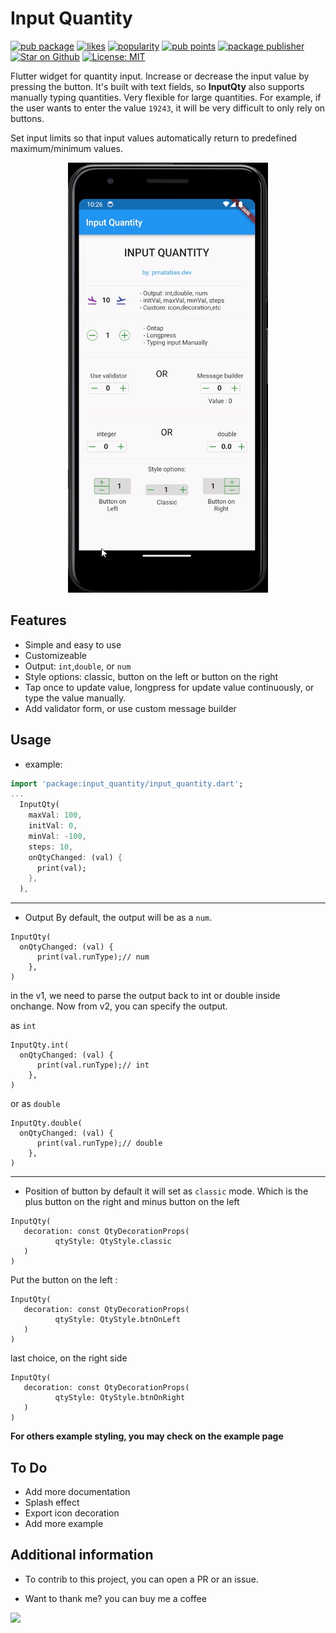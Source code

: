 # Input Quantity

[![pub package](https://img.shields.io/pub/v/input_quantity.svg)](https://pub.dev/packages/input_quantity)
[![likes](https://img.shields.io/pub/likes/input_quantity?logo=dart)](https://pub.dev/packages/input_quantity/score)
[![popularity](https://img.shields.io/pub/popularity/input_quantity?logo=dart)](https://pub.dev/packages/input_quantity/score)
[![pub points](https://img.shields.io/pub/points/input_quantity?logo=dart)](https://pub.dev/packages/input_quantity/score)
[![package publisher](https://img.shields.io/pub/publisher/logo_n_spinner.svg)](https://pub.dev/publishers/pmatatias.dev/packages)
<a href="https://github.com/pmatatias/input-quantity"><img src="https://img.shields.io/github/stars/pmatatias/input-quantity.svg?style=flat&logo=github&colorB=deepgreen&label=stars" alt="Star on Github"></a>
<a href="https://opensource.org/licenses/MIT"><img src="https://img.shields.io/badge/license-MIT-red.svg" alt="License: MIT"></a>

<!-- [![GitHub stars](https://img.shields.io/github/stars/pmatatias/input-quantity.svg?style=social)](https://github.com/pmatatias/input-quantity) -->

Flutter widget for quantity input. Increase or decrease the input value by pressing the button. It's built with text fields, so **InputQty** also supports manually typing quantities. Very flexible for large quantities. For example, if the user wants to enter the value `19243`, it will be very difficult to only rely on buttons.

Set input limits so that input values automatically return to predefined maximum/minimum values.
<p align="center">
 <img src="https://raw.githubusercontent.com/pmatatias/input-quantity/master/assets/demo_v2.gif" alt="img prev"  title="img prev">
</p>

## Features

- Simple and easy to use
- Customizeable
- Output: `int`,`double`, or `num`
- Style options: classic, button on the left or button on the right
- Tap once to update value, longpress for update value continuously, or type the value manually.
- Add validator form, or use custom message builder


## Usage

- example:

```dart
import 'package:input_quantity/input_quantity.dart';
...
  InputQty(
    maxVal: 100,
    initVal: 0,
    minVal: -100,
    steps: 10,
    onQtyChanged: (val) {
      print(val);
    },
  ),
```
---
- Output
By default, the output will be as a `num`. 
```
InputQty(
  onQtyChanged: (val) {
      print(val.runType);// num
    },
)
```

in the v1, we need to parse the output back to int or double inside onchange. Now from v2, you can specify the output.

as `int`
```
InputQty.int(
  onQtyChanged: (val) {
      print(val.runType);// int
    },
)
```

or as `double`
```
InputQty.double(
  onQtyChanged: (val) {
      print(val.runType);// double
    },
)
```

---

- Position of button
by default it will set as `classic` mode. Which is the plus button on the right and minus button on the left
```
InputQty(
   decoration: const QtyDecorationProps(
          qtyStyle: QtyStyle.classic
   )
)
```

Put the button on the left :
```
InputQty(
   decoration: const QtyDecorationProps(
          qtyStyle: QtyStyle.btnOnLeft
   )
)
```

last choice, on the right side
```
InputQty(
   decoration: const QtyDecorationProps(
          qtyStyle: QtyStyle.btnOnRight
   )
)
```

**For others example styling, you may check on the example page**


## To Do

- Add more documentation
- Splash effect
- Export icon decoration
- Add more example

## Additional information

- To contrib to this project, you can open a PR or an issue.

- Want to thank me? you can buy me a coffee

<a href="https://www.buymeacoffee.com/pmatatias"><img src="https://img.buymeacoffee.com/button-api/?text=Buy me a coffee&emoji=👨‍💻&slug=pmatatias&button_colour=5F7FFF&font_colour=ffffff&font_family=Inter&outline_colour=000000&coffee_colour=FFDD00" /></a>
